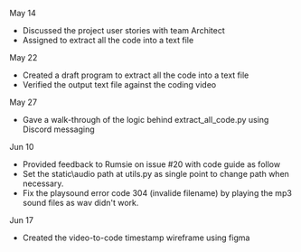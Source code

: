 May 14
- Discussed the project user stories with team Architect
- Assigned to extract all the code into a text file

May 22
- Created a draft program to extract all the code into a text file
- Verified the output text file against the coding video

May 27
- Gave a walk-through of the logic behind extract_all_code.py using Discord messaging

Jun 10
- Provided feedback to Rumsie on issue #20 with code guide as follow
-   Set the static\audio path at utils.py as single point to change path when necessary.
-   Fix the playsound error code 304 (invalide filename) by playing the mp3 sound files as wav didn't work.

Jun 17
- Created the video-to-code timestamp wireframe using figma
